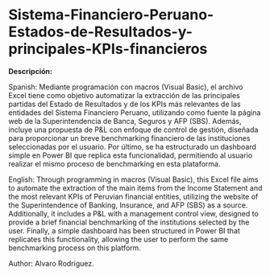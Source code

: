 # Sistema-Financiero-Peruano-Estados-de-Resultados-y-principales-KPIs-financieros

**Descripción:**

Spanish:
Mediante programación con macros (Visual Basic), el archivo Excel tiene como objetivo automatizar la extracción de las principales partidas del Estado de Resultados y de los KPIs más relevantes de las entidades del Sistema Financiero Peruano, utilizando como fuente la página web de la Superintendencia de Banca, Seguros y AFP (SBS). Además, incluye una propuesta de P&L con enfoque de control de gestión, diseñada para proporcionar un breve benchmarking financiero de las instituciones seleccionadas por el usuario. Por último, se ha estructurado un dashboard simple en Power BI que replica esta funcionalidad, permitiendo al usuario realizar el mismo proceso de benchmarking en esta plataforma.

English:
Through programming in macros (Visual Basic), this Excel file aims to automate the extraction of the main items from the Income Statement and the most relevant KPIs of Peruvian financial entities, utilizing the website of the Superintendence of Banking, Insurance, and AFP (SBS) as a source. Additionally, it includes a P&L with a management control view, designed to provide a brief financial benchmarking of the institutions selected by the user. Finally, a simple dashboard has been structured in Power BI that replicates this functionality, allowing the user to perform the same benchmarking process on this platform.

Author: Alvaro Rodriguez.
